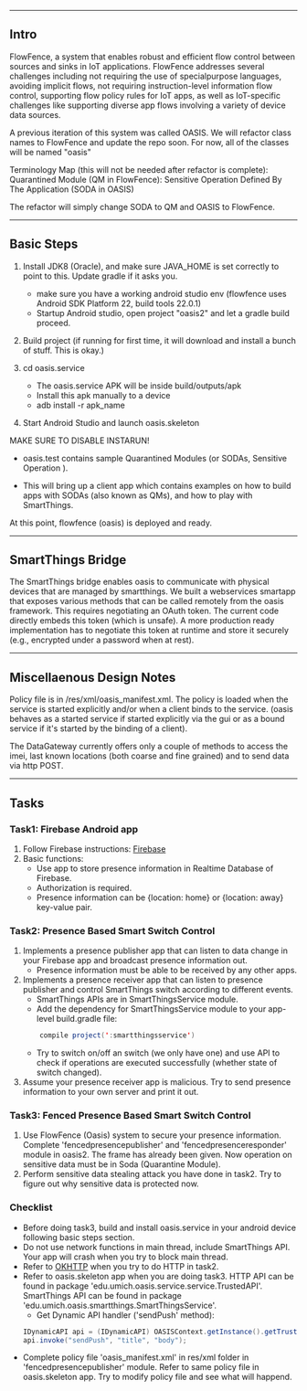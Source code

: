 -----------
Intro
-----------
FlowFence, a system that enables robust and efficient flow control between sources and sinks in IoT applications. FlowFence addresses several challenges including not requiring the use of specialpurpose languages, avoiding implicit flows, not requiring instruction-level information flow control, supporting flow policy rules for IoT apps, as well as IoT-specific challenges like supporting diverse app flows involving a variety of device data sources.

A previous iteration of this system was called OASIS. We will refactor class names to FlowFence and update the repo soon. For now, all of the classes will be named "oasis"

Terminology Map (this will not be needed after refactor is complete): Quarantined Module (QM in FlowFence): Sensitive Operation Defined By The Application (SODA in OASIS)

The refactor will simply change SODA to QM and OASIS to FlowFence. 

-------------
Basic Steps
-----------

1. Install JDK8 (Oracle), and make sure JAVA_HOME is set correctly to point to this. Update gradle if it asks you.

	* make sure you have a working android studio env (flowfence uses Android SDK Platform 22, build tools 22.0.1)
	* Startup Android studio, open project "oasis2" and let a gradle build proceed.

2. Build project (if running for first time, it will download and install a bunch of stuff. This is okay.)
3. cd oasis.service
	
    * The oasis.service APK will be inside build/outputs/apk
	* Install this apk manually to a device
	* adb install -r apk_name

4. Start Android Studio and launch oasis.skeleton

MAKE SURE TO DISABLE INSTARUN!

* oasis.test contains sample Quarantined Modules (or SODAs, Sensitive Operation ).

* This will bring up a client app which contains examples on how to build apps with SODAs (also known as QMs), and how to play with SmartThings.

At this point, flowfence (oasis) is deployed and ready.

------------------
SmartThings Bridge
------------------

The SmartThings bridge enables oasis to communicate with physical devices that are managed by smartthings. We built a webservices smartapp that exposes various methods that can be called remotely from the oasis framework. This requires negotiating an OAuth token. The current code directly embeds this token (which is unsafe). A more production ready implementation has to negotiate this token at runtime and store it securely (e.g., encrypted under a password when at rest).

--------------------------
Miscellaenous Design Notes
--------------------------

Policy file is in /res/xml/oasis_manifest.xml.
The policy is loaded when the service is started explicitly and/or when a client binds to the service. (oasis behaves as a started service if started explicitly via the gui or as a bound service if it's started by the binding of a client).

The DataGateway currently offers only a couple of methods to access the imei, last known locations (both coarse and fine grained) and to send data via http POST.

-----
Tasks
-----

### Task1: Firebase Android app
1. Follow Firebase instructions: [Firebase](https://firebase.google.com/docs/android/setup)
2. Basic functions:
	* Use app to store presence information in Realtime Database of Firebase.
	* Authorization is required.
	* Presence information can be {location: home} or {location: away} key-value pair.
	
### Task2: Presence Based Smart Switch Control
1. Implements a presence publisher app that can listen to data change in your Firebase app and broadcast presence information out.
	* Presence information must be able to be received by any other apps.
2. Implements a presence receiver app that can listen to presence publisher and control SmartThings switch according to different events.
	* SmartThings APIs are in SmartThingsService module.
	* Add the dependency for SmartThingsService module to your app-level build.gradle file:
	```java
   	 	compile project(':smartthingsservice')
 	```
	* Try to switch on/off an switch (we only have one) and use API to check if operations are executed successfully (whether state of switch changed).
3. Assume your presence receiver app is malicious. Try to send presence information to your own server and print it out.

### Task3: Fenced Presence Based Smart Switch Control
1. Use FlowFence (Oasis) system to secure your presence information. Complete 'fencedpresencepublisher' and 'fencedpresenceresponder' module in oasis2. The frame has already been given. Now operation on sensitive data must be in Soda (Quarantine  Module).
2. Perform sensitive data stealing attack you have done in task2. Try to figure out why sensitive data is protected now.

### Checklist
* Before doing task3, build and install oasis.service in your android device following basic steps section.
* Do not use network functions in main thread, include SmartThings API. Your app will crash when you try to block main thread.
* Refer to [OKHTTP](http://square.github.io/okhttp/) when you try to do HTTP in task2.
* Refer to oasis.skeleton app when you are doing task3. HTTP API can be found in package 'edu.umich.oasis.service.service.TrustedAPI'. SmartThings API can be found in package 'edu.umich.oasis.smartthings.SmartThingsService'.
	* Get Dynamic API handler ('sendPush' method):
	```java
    IDynamicAPI api = (IDynamicAPI) OASISContext.getInstance().getTrustedAPI("push");
   	api.invoke("sendPush", "title", "body");
 	```
* Complete policy file 'oasis_manifest.xml' in res/xml folder in 'fencedpresencepublisher' module. Refer to same policy file in oasis.skeleton app. Try to modify policy file and see what will happend.


